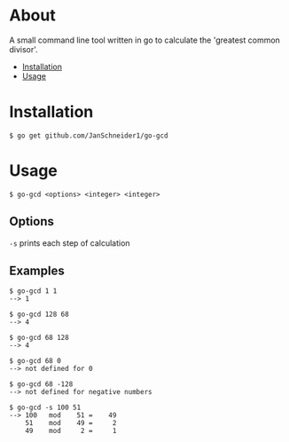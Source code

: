 # About

A small command line tool written in go to calculate the
'greatest common divisor'.

- [Installation](#Installation)
- [Usage](#Usage)

# Installation

```shell script
$ go get github.com/JanSchneider1/go-gcd
```

# Usage

```shell_script
$ go-gcd <options> <integer> <integer>
```

## Options

`-s` prints each step of calculation

## Examples

```shell script
$ go-gcd 1 1
--> 1

$ go-gcd 128 68
--> 4

$ go-gcd 68 128
--> 4

$ go-gcd 68 0
--> not defined for 0

$ go-gcd 68 -128
--> not defined for negative numbers

$ go-gcd -s 100 51
--> 100   mod    51 =    49
    51    mod    49 =     2
    49    mod     2 =     1

```
